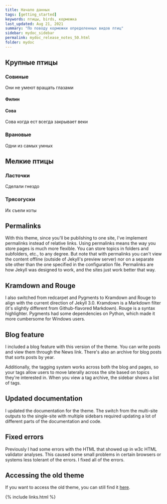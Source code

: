```yaml
---
title: Начало данных
tags: [getting_started]
keywords: птицы, birds, кормежка
last_updated: Aug 21, 2021
summary: "По поводу кормежки определенных видов птиц"
sidebar: mydoc_sidebar
permalink: mydoc_release_notes_50.html
folder: mydoc
---
```


## Крупные птицы

### Совиные

Они не умеют вращать глазами

#### Филин

#### Сова

Сова когда ест всегда закрывает веки

### Врановые

Одни из самых умных

## Мелкие птицы

### Ласточки

Сделали гнездо

### Трясогуски

Их съели коты

## Permalinks

With this theme, since you'll be publishing to one site, I've implement permalinks instead of relative links. Using permalinks means the way you store pages is much more flexible. You can store topics in folders and subfolders, etc., to any degree. But note that with permalinks you can't view the content offline (outside of Jekyll's preview server) nor on a separate site other than the one specified in the configuration file. Permalinks are how Jekyll was designed to work, and the sites just work better that way.

## Kramdown and Rouge

I also switched from redcarpet and Pygments to Kramdown and Rouge to align with the current direction of Jekyll 3.0. Kramdown is a Markdown filter (it's slightly different from Github-flavored Markdown). Rouge is a syntax highlighter. Pygments had some dependencies on Python, which made it more cumbersome for Windows users.

## Blog feature

I included a blog feature with this version of the theme. You can write posts and view them through the News link. There's also an archive for blog posts that sorts posts by year.

Additionally, the tagging system works across both the blog and pages, so your tags allow users to move laterally across the site based on topics they're interested in. When you view a tag archive, the sidebar shows a list of tags.

## Updated documentation

I updated the documentation for  the theme. The switch from the multi-site outputs to the single-site with multiple sidebars required updating a lot of different parts of the documentation and code.

## Fixed errors

Previously I had some errors with the HTML that showed up in w3c HTML validator analyses. This caused some small problems in certain browsers or systems less tolerant of the errors. I fixed all of the errors.

## Accessing the old theme

If you want to access the old theme, you can still find it [here](https://github.com/tomjoht/jekylldoctheme-separate-outputs).

{% include links.html %}
